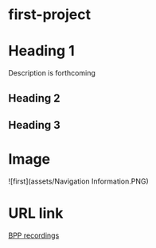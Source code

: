 # first-project

# Heading 1
Description is forthcoming

## Heading 2

## Heading 3

# Image

![first](assets/Navigation Information.PNG)


# URL link

[BPP recordings](https://learn.bpp.com/mod/connecthosted/viewrecordings.php?id=893219&groupid=0)
